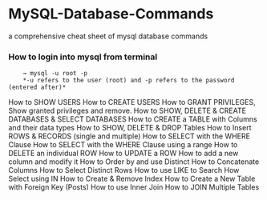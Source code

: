 # MySQL-Database-Commands
a comprehensive cheat sheet of mysql database commands

### How to login into mysql from terminal


		→ mysql -u root -p
		*-u refers to the user (root) and -p refers to the password (entered after)*
		


How to SHOW USERS
How to CREATE USERS
How to GRANT PRIVILEGES, Show granted privileges and remove.
How to SHOW, DELETE & CREATE DATABASES & SELECT DATABASES
How to CREATE a TABLE with Columns and their data types
How to SHOW, DELETE & DROP Tables
How to Insert ROWS & RECORDS (single and multiple)
How to SELECT with the WHERE Clause
How to SELECT with the WHERE Clause using a range
How to DELETE an individual ROW
How to UPDATE a ROW
How to add a new column and modify it
How to Order by and use Distinct
How to Concatenate Columns
How to Select Distinct Rows
How to use LIKE to Search
How Select using IN
How to Create & Remove Index
How to Create a New Table with Foreign Key (Posts)
How to use Inner Join
How to JOIN Multiple Tables

